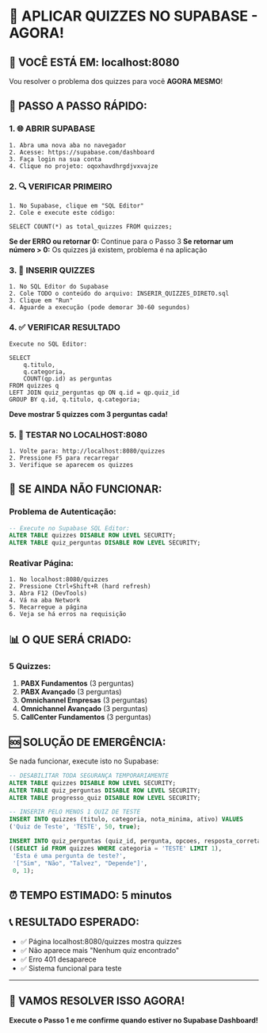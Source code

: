# 🚀 APLICAR QUIZZES NO SUPABASE - AGORA!

## 📍 **VOCÊ ESTÁ EM: localhost:8080**

Vou resolver o problema dos quizzes para você **AGORA MESMO**!

## 🎯 **PASSO A PASSO RÁPIDO:**

### **1. 🌐 ABRIR SUPABASE**
```
1. Abra uma nova aba no navegador
2. Acesse: https://supabase.com/dashboard
3. Faça login na sua conta
4. Clique no projeto: oqoxhavdhrgdjvxvajze
```

### **2. 🔍 VERIFICAR PRIMEIRO**
```
1. No Supabase, clique em "SQL Editor"
2. Cole e execute este código:

SELECT COUNT(*) as total_quizzes FROM quizzes;
```

**Se der ERRO ou retornar 0:** Continue para o Passo 3
**Se retornar um número > 0:** Os quizzes já existem, problema é na aplicação

### **3. 📝 INSERIR QUIZZES**
```
1. No SQL Editor do Supabase
2. Cole TODO o conteúdo do arquivo: INSERIR_QUIZZES_DIRETO.sql
3. Clique em "Run"
4. Aguarde a execução (pode demorar 30-60 segundos)
```

### **4. ✅ VERIFICAR RESULTADO**
```
Execute no SQL Editor:

SELECT 
    q.titulo,
    q.categoria,
    COUNT(qp.id) as perguntas
FROM quizzes q
LEFT JOIN quiz_perguntas qp ON q.id = qp.quiz_id
GROUP BY q.id, q.titulo, q.categoria;
```

**Deve mostrar 5 quizzes com 3 perguntas cada!**

### **5. 🧪 TESTAR NO LOCALHOST:8080**
```
1. Volte para: http://localhost:8080/quizzes
2. Pressione F5 para recarregar
3. Verifique se aparecem os quizzes
```

## 🔧 **SE AINDA NÃO FUNCIONAR:**

### **Problema de Autenticação:**
```sql
-- Execute no Supabase SQL Editor:
ALTER TABLE quizzes DISABLE ROW LEVEL SECURITY;
ALTER TABLE quiz_perguntas DISABLE ROW LEVEL SECURITY;
```

### **Reativar Página:**
```
1. No localhost:8080/quizzes
2. Pressione Ctrl+Shift+R (hard refresh)
3. Abra F12 (DevTools)
4. Vá na aba Network
5. Recarregue a página
6. Veja se há erros na requisição
```

## 📊 **O QUE SERÁ CRIADO:**

### **5 Quizzes:**
1. **PABX Fundamentos** (3 perguntas)
2. **PABX Avançado** (3 perguntas)  
3. **Omnichannel Empresas** (3 perguntas)
4. **Omnichannel Avançado** (3 perguntas)
5. **CallCenter Fundamentos** (3 perguntas)

## 🆘 **SOLUÇÃO DE EMERGÊNCIA:**

Se nada funcionar, execute isto no Supabase:

```sql
-- DESABILITAR TODA SEGURANÇA TEMPORARIAMENTE
ALTER TABLE quizzes DISABLE ROW LEVEL SECURITY;
ALTER TABLE quiz_perguntas DISABLE ROW LEVEL SECURITY;
ALTER TABLE progresso_quiz DISABLE ROW LEVEL SECURITY;

-- INSERIR PELO MENOS 1 QUIZ DE TESTE
INSERT INTO quizzes (titulo, categoria, nota_minima, ativo) VALUES
('Quiz de Teste', 'TESTE', 50, true);

INSERT INTO quiz_perguntas (quiz_id, pergunta, opcoes, resposta_correta, ordem) VALUES
((SELECT id FROM quizzes WHERE categoria = 'TESTE' LIMIT 1), 
 'Esta é uma pergunta de teste?', 
 '["Sim", "Não", "Talvez", "Depende"]', 
 0, 1);
```

## ⏰ **TEMPO ESTIMADO:** 5 minutos

## 📞 **RESULTADO ESPERADO:**
- ✅ Página localhost:8080/quizzes mostra quizzes
- ✅ Não aparece mais "Nenhum quiz encontrado"
- ✅ Erro 401 desaparece
- ✅ Sistema funcional para teste

---

## 🚀 **VAMOS RESOLVER ISSO AGORA!**

**Execute o Passo 1 e me confirme quando estiver no Supabase Dashboard!**






















